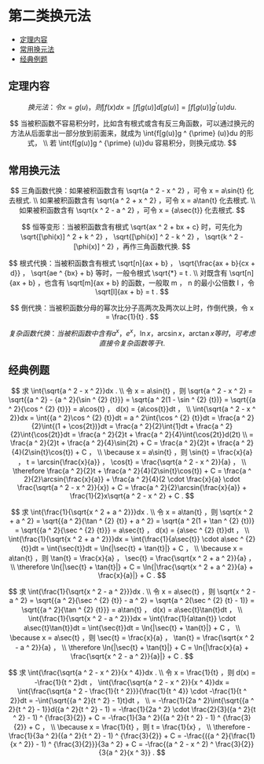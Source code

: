 # 第二类换元法

* [定理内容](#定理内容)
* [常用换元法](#常用换元法)
* [经典例题](#经典例题)


## 定理内容

$$
换元法：令 x = g(u) ，则 \int{f(x)}dx = \int{f[g(u)]}d[g(u)] = \int{f[g(u)]g ^ {\prime} (u)}du .
$$

$$
当被积函数不容易积分时，比如含有根式或含有反三角函数，可以通过换元的方法从后面拿出一部分放到前面来，就成为 \int{f[g(u)]g ^ {\prime} (u)}du 的形式，
\\
若 \int{f[g(u)]g ^ {\prime} (u)}du 容易积分，则换元成功.
$$

## 常用换元法

$$
三角函数代换：如果被积函数含有 \sqrt{a ^ 2 - x ^ 2} ，可令 x = a\sin{t} 化去根式.
\\
如果被积函数含有 \sqrt{a ^ 2 + x ^ 2} ，可令 x = a\tan{t} 化去根式.
\\
如果被积函数含有 \sqrt{x ^ 2 - a ^ 2} ，可令 x = {a\sec{t}} 化去根式.
$$

$$
恒等变形：当被积函数含有根式 \sqrt{ax ^ 2 + bx + c} 时，可先化为 \sqrt{[\phi(x)] ^ 2 + k ^ 2} ， \sqrt{[\phi(x)] ^ 2 - k ^ 2} ， \sqrt{k ^ 2 - [\phi(x)] ^ 2} ，再作三角函数代换.
$$

$$
根式代换：当被积函数含有根式 \sqrt[n]{ax + b} ， \sqrt{\frac{ax + b}{cx + d}} ， \sqrt{ae ^ {bx} + b} 等时，一般令根式 \sqrt{*} = t .
\\
对既含有 \sqrt[n]{ax + b} ，也含有 \sqrt[m]{ax + b} 的函数，一般取 m ， n 的最小公倍数 l ，令\sqrt[l]{ax + b} = t .
$$

$$
倒代换：当被积函数分母的幂次比分子高两次及两次以上时，作倒代换，令 x = \frac{1}{t} .
$$

$$
复杂函数代换：当被积函数中含有 a ^ x ， e ^ x ， \ln{x} ， \arcsin{x} ， \arctan{x} 等时，可考虑直接令复杂函数等于 t .
$$

## 经典例题

$$
求 \int{\sqrt{a ^ 2 - x ^ 2}}dx .
\\
令 x = a\sin{t} ，则 \sqrt{a ^ 2 - x ^ 2} = \sqrt{{a ^ 2} - {a ^ 2}{\sin ^ {2} {t}}} = \sqrt{a ^ 2(1 - \sin ^ {2} {t})} = \sqrt{{a ^ 2}{\cos ^ {2} {t}}} = a\cos{t} ， d(x) = {a\cos{t}}dt ，
\\
\int{\sqrt{a ^ 2 - x ^ 2}}dx = \int{{a ^ 2}\cos ^ {2} {t}}dt = a ^ 2\int{\cos ^ {2} {t}}dt = \frac{a ^ 2}{2}\int{(1 + \cos{2t})}dt = \frac{a ^ 2}{2}\int{1}dt + \frac{a ^ 2}{2}\int{\cos{2t}}dt = \frac{a ^ 2}{2}t + \frac{a ^ 2}{4}\int{\cos{2t}}d(2t)
\\
= \frac{a ^ 2}{2}t + \frac{a ^ 2}{4}\sin{2t} + C = \frac{a ^ 2}{2}t + \frac{a ^ 2}{4}(2\sin{t}\cos{t}) + C ，
\\
\because x = a\sin{t} ，则 \sin{t} = \frac{x}{a} ， t = \arcsin{\frac{x}{a}} ， \cos{t} = \frac{\sqrt{a ^ 2 - x ^ 2}}{a} ，
\\
\therefore \frac{a ^ 2}{2}t + \frac{a ^ 2}{4}(2\sin{t}\cos{t}) + C = \frac{a ^ 2}{2}\arcsin{\frac{x}{a}} + \frac{a ^ 2}{4}(2 \cdot \frac{x}{a} \cdot \frac{\sqrt{a ^ 2 - x ^ 2}}{x}) + C = \frac{a ^ 2}{2}\arcsin{\frac{x}{a}} + \frac{1}{2}x\sqrt{a ^ 2 - x ^ 2} + C .
$$

$$
求 \int{\frac{1}{\sqrt{x ^ 2 + a ^ 2}}}dx .
\\
令 x = a\tan{t} ，则 \sqrt{x ^ 2 + a ^ 2} = \sqrt{{a ^ 2}{\tan ^ {2} {t}} + a ^ 2} = \sqrt{a ^ 2(1 + \tan ^ {2} {t})} = \sqrt{{a ^ 2}{\sec ^ {2} {t}}} = a\sec{t} ， d(x) = {a\sec ^ {2} {t}}dt ，
\\
\int{\frac{1}{\sqrt{x ^ 2 + a ^ 2}}}dx = \int{\frac{1}{a\sec{t}} \cdot a\sec ^ {2} {t}}dt = \int{\sec{t}}dt = \ln{|\sec{t} + \tan{t}|} + C ，
\\
\because x = a\tan{t} ，则 \tan{t} = \frac{x}{a} ， \sec{t} = \frac{\sqrt{x ^ 2 + a ^ 2}}{a} ，
\\
\therefore \ln{|\sec{t} + \tan{t}|} + C = \ln{|\frac{\sqrt{x ^ 2 + a ^ 2}}{a} + \frac{x}{a}|} + C .
$$

$$
求 \int{\frac{1}{\sqrt{x ^ 2 - a ^ 2}}}dx .
\\
令 x = a\sec{t} ，则 \sqrt{x ^ 2 - a ^ 2} = \sqrt{{a ^ 2}{\sec ^ {2} {t}} - a ^ 2} = \sqrt{a ^ 2(\sec ^ {2} {t} - 1)} = \sqrt{{a ^ 2}{\tan ^ {2} {t}}} = a\tan{t} ， d(x) = a\sec{t}\tan{t}dt ，
\\
\int{\frac{1}{\sqrt{x ^ 2 - a ^ 2}}}dx = \int{\frac{1}{a\tan{t}} \cdot a\sec{t}\tan{t}}dt = \int{\sec{t}}dt = \ln{|\sec{t} + \tan{t}|} + C ，
\\
\because x = a\sec{t} ，则 \sec{t} = \frac{x}{a} ， \tan{t} = \frac{\sqrt{x ^ 2 - a ^ 2}}{a} ，
\\
\therefore \ln{|\sec{t} + \tan{t}|} + C = \ln{|\frac{x}{a} + \frac{\sqrt{x ^ 2 - a ^ 2}}{a}|} + C .
$$

$$
求 \int{\frac{\sqrt{a ^ 2 - x ^ 2}}{x ^ 4}}dx .
\\
令 x = \frac{1}{t} ，则 d(x) = -\frac{1}{t ^ 2}dt ， \int{\frac{\sqrt{a ^ 2 - x ^ 2}}{x ^ 4}}dx = \int{\frac{\sqrt{a ^ 2 - \frac{1}{t ^ 2}}}{\frac{1}{t ^ 4}} \cdot -\frac{1}{t ^ 2}}dt = -\int{\sqrt{{a ^ 2}{t ^ 2} - 1}t}dt ，
\\
= -\frac{1}{2a ^ 2}\int{\sqrt{{a ^ 2}{t ^ 2} - 1}}d({a ^ 2}{t ^ 2} - 1) = -\frac{1}{2a ^ 2} \cdot \frac{2}{3}({a ^ 2}{t ^ 2} - 1) ^ {\frac{3}{2}} + C = -\frac{1}{3a ^ 2}({a ^ 2}{t ^ 2} - 1) ^ {\frac{3}{2}} + C ，
\\
\because x = \frac{1}{t} ，则 t = \frac{1}{x} ，
\\
\therefore -\frac{1}{3a ^ 2}({a ^ 2}{t ^ 2} - 1) ^ {\frac{3}{2}} + C = -\frac{({a ^ 2}{\frac{1}{x ^ 2}} - 1) ^ {\frac{3}{2}}}{3a ^ 2} + C = -\frac{(a ^ 2 - x ^ 2) ^ \frac{3}{2}}{3{a ^ 2}{x ^ 3}} .
$$



